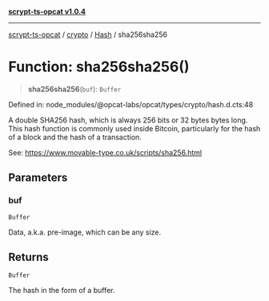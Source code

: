 [**scrypt-ts-opcat v1.0.4**](../../../../../README.md)

***

[scrypt-ts-opcat](../../../../../README.md) / [crypto](../../../README.md) / [Hash](../README.md) / sha256sha256

# Function: sha256sha256()

> **sha256sha256**(`buf`): `Buffer`

Defined in: node\_modules/@opcat-labs/opcat/types/crypto/hash.d.cts:48

A double SHA256 hash, which is always 256 bits or 32 bytes bytes long. This
hash function is commonly used inside Bitcoin, particularly for the hash of a
block and the hash of a transaction.

See:
https://www.movable-type.co.uk/scripts/sha256.html

## Parameters

### buf

`Buffer`

Data, a.k.a. pre-image, which can be any size.

## Returns

`Buffer`

The hash in the form of a buffer.
